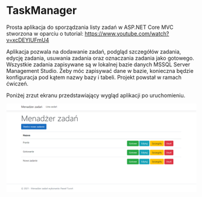 # TaskManager

Prosta aplikacja do sporządzania listy zadań w ASP.NET Core MVC stworzona w oparciu o tutorial: https://www.youtube.com/watch?v=xcDEYIUFmU4

Aplikacja pozwala na dodawanie zadań, podgląd szczegółów zadania, edycję zadania, usuwania zadania oraz oznaczania zadania jako gotowego. Wszystkie zadania zapisywane są w lokalnej bazie danych MSSQL Server Management Studio. Żeby móc zapisywać dane w bazie, konieczna będzie konfiguracja pod kątem nazwy bazy i tabeli.
Projekt powstał w ramach ćwiczeń.

Poniżej zrzut ekranu przedstawiający wygląd aplikacji po uruchomieniu.

![example](./img/img01.png)
